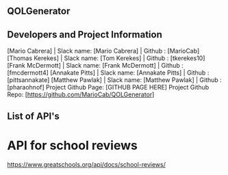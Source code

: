 ## QOLGenerator


## Developers and Project Information

[Mario Cabrera] | Slack name: [Mario Cabrera] | Github : [MarioCab]
[Thomas Kerekes] | Slack name: [Tom Kerekes] | Github : [tkerekes10]
[Frank McDermott] | Slack name: [Frank McDermott] | Github : [fmcdermott4]
[Annakate Pitts] | Slack name: [Annakate Pitts] | Github : [pittsannakate]
[Matthew Pawlak] | Slack name: [Matthew Pawlak] | Github : [pharaohnof]
Project Github Page: [GITHUB PAGE HERE]
Project Github Repo: [https://github.com/MarioCab/QOLGenerator]

## List of API's

# API for school reviews
https://www.greatschools.org/api/docs/school-reviews/